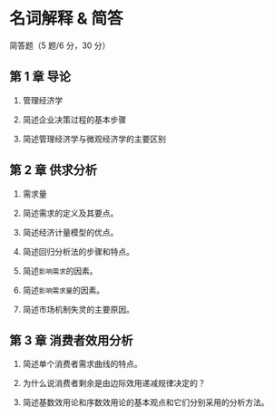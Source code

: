# 名词解释 & 简答

简答题（5 题/6 分，30 分）

## 第 1 章 导论

1. 管理经济学

2. 简述企业决策过程的基本步骤

3. 简述管理经济学与微观经济学的主要区别

## 第 2 章 供求分析

1. 需求量

2. 简述需求的定义及其要点。

3. 简述经济计量模型的优点。

4. 简述回归分析法的步骤和特点。

5. 简述`影响需求`的因素。

6. 简述`影响需求量`的因素。

7. 简述市场机制失灵的主要原因。

## 第 3 章 消费者效用分析

1. 简述单个消费者需求曲线的特点。

2. 为什么说消费者剩余是由边际效用递减规律决定的？

3. 简述基数效用论和序数效用论的基本观点和它们分别采用的分析方法。
